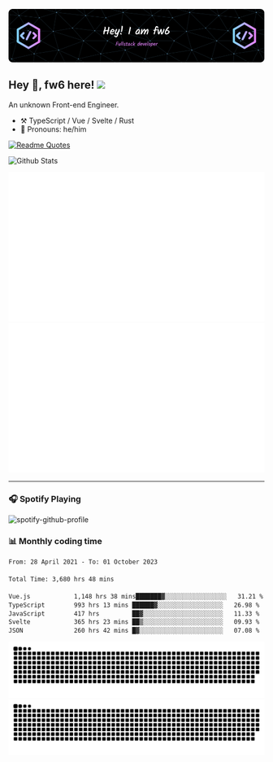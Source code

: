 ![Header](github-header-image.png)

## Hey 👋, fw6 here! <img src="https://github.githubassets.com/images/mona-whisper.gif" height="24" />


An unknown Front-end Engineer.

-   :hammer_and_pick: TypeScript / Vue / Svelte / Rust
-   :man: Pronouns: he/him


[![Readme Quotes](https://quotes-github-readme.vercel.app/api?type=horizontal&theme=algolia)](https://github.com/piyushsuthar/github-readme-quotes)



![Github Stats](https://github-readme-stats.vercel.app/api?username=fw6&bg_color=30,e96443,904e95&title_color=fff&text_color=fff)

![](https://raw.githubusercontent.com/fw6/github-stats-transparent/output/generated/overview.svg)
![](https://raw.githubusercontent.com/fw6/github-stats-transparent/output/generated/languages.svg)


---

### 🎧 Spotify Playing

<!-- ![spotify-github-profile](/img/default.svg) -->

![spotify-github-profile](https://spotify-github-profile.vercel.app/api/view.svg?uid=r6wn4hdvypv0lkzyrj0e0pjct&cover_image=true&theme=default&show_offline=true&background_color=9a10ad&interchange=true&bar_color_cover=true)



### :bar_chart: Monthly coding time 

<!--START_SECTION:waka-->

```txt
From: 28 April 2021 - To: 01 October 2023

Total Time: 3,680 hrs 48 mins

Vue.js            1,148 hrs 38 mins███████▓░░░░░░░░░░░░░░░░░   31.21 %
TypeScript        993 hrs 13 mins ██████▓░░░░░░░░░░░░░░░░░░   26.98 %
JavaScript        417 hrs         ██▓░░░░░░░░░░░░░░░░░░░░░░   11.33 %
Svelte            365 hrs 23 mins ██▒░░░░░░░░░░░░░░░░░░░░░░   09.93 %
JSON              260 hrs 42 mins █▓░░░░░░░░░░░░░░░░░░░░░░░   07.08 %
```

<!--END_SECTION:waka-->




![github contribution grid snake animation](https://raw.githubusercontent.com/platane/platane/output/github-contribution-grid-snake-dark.svg#gh-dark-mode-only)![github contribution grid snake animation](https://raw.githubusercontent.com/platane/platane/output/github-contribution-grid-snake.svg#gh-light-mode-only)
